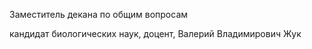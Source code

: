 Заместитель декана по общим вопросам
кандидат биологических наук, доцент,
Валерий Владимирович Жук
 